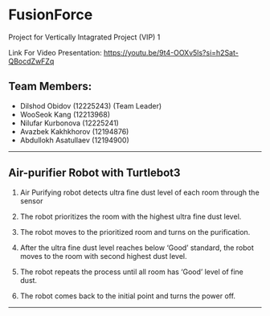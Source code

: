 # FusionForce
Project for Vertically Intagrated Project (VIP) 1

Link For Video Presentation: https://youtu.be/9t4-OOXv5ls?si=h2Sat-QBocdZwFZq

## Team Members:
- Dilshod Obidov (12225243) (Team Leader)
- WooSeok Kang (12213968)
- Nilufar Kurbonova (12225241)
- Avazbek Kakhkhorov (12194876)
- Abdullokh Asatullaev (12194900)

---
## Air-purifier Robot with Turtlebot3

1. Air Purifying robot detects ultra fine dust level of each room through the sensor

2. The robot prioritizes the room with the highest ultra fine dust level.

3. The robot moves to the prioritized room and turns on the purification.

4. After the ultra fine dust level reaches below ‘Good’ standard, the robot moves to the room with second highest dust level.

5. The robot repeats the process until all room has ‘Good’ level of fine dust.

6. The robot comes back to the initial point and turns the power off.
   
---


